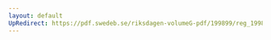 ```yaml
---
layout: default
UpRedirect: https://pdf.swedeb.se/riksdagen-volumeG-pdf/199899/reg_199899/reg_199899_0319.pdf
---
```


